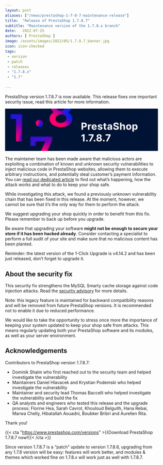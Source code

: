 ```yaml
---
layout: post
aliases: ["/news/prestashop-1-7-8-7-maintenance-release"]
title:  "Release of PrestaShop 1.7.8.7"
subtitle: "Maintenance version of the 1.7.8.x branch"
date:   2022-07-25
authors: [ PrestaShop ]
image: /assets/images/2022/05/1.7.8.7_banner.jpg
icon: icon-checked
tags:
 - version
 - patch
 - releases
 - "1.7.8.x"
 - "1.7"

---
```


PrestaShop version 1.7.8.7 is now available. This release fixes one important security issue, read this article for more information.

![1.7.8.7 is available!](/assets/images/2022/07/1.7.8.7_banner.jpg)

The maintainer team has been made aware that malicious actors are exploiting a combination of known and unknown security vulnerabilities to inject malicious code in PrestaShop websites, allowing them to execute arbitrary instructions, and potentially steal customer’s payment information. You can [read our dedicated article](https://build.prestashop.com/news/major-security-vulnerability-on-prestashop-websites/) to find out what’s happening, how the attack works and what to do to keep your shop safe.

While investigating this attack, we found a previously unknown vulnerability chain that has been fixed in this release. At the moment, however, we cannot be sure that it’s the only way for them to perform the attack.

We suggest upgrading your shop quickly in order to benefit from this fix. Please remember to back up before you upgrade.

Be aware that upgrading your software **might not be enough to secure your store if it has been hacked already**. Consider contacting a specialist to perform a full audit of your site and make sure that no malicious content has been planted.

Reminder: the latest version of the 1-Click Upgrade is v4.14.2 and has been just released, don’t forget to upgrade it.

## About the security fix

This security fix strengthens the MySQL Smarty cache storage against code injection attacks. Read the [security advisory](https://github.com/PrestaShop/PrestaShop/security/advisories/GHSA-hrgx-p36p-89q4) for more details.

Note: this legacy feature is maintained for backward compatibility reasons and will be removed from future PrestaShop versions. It is recommended not to enable it due to reduced performance.

We would like to take the opportunity to stress once more the importance of keeping your system updated to keep your shop safe from attacks. This means regularly updating both your PrestaShop software and its modules, as well as your server environment.

## Acknowledgements

Contributors to PrestaShop version 1.7.8.7:
* Dominik Shaim who first reached out to the security team and helped investigate the vulnerability
* Maintainers Daniel Hlavacek and Krystian Podemski who helped investigate the vulnerability
* Maintainer and security lead Thomas Baccelli who helped investigate the vulnerability and build the fix
* QA analysts and engineers who tested this release and the upgrade process: Florine Hea, Sarah Cavrot, Khouloud Belguith, Hana Rebai, Marwa Chelly, Hibatallah Aouadni, Boubker Bribri and Aurelien Rita.

Thank you!

{{< cta "https://www.prestashop.com/versions" >}}Download PrestaShop 1.7.8.7 now!{{< /cta >}}

Since version 1.7.8.7 is a “patch” update to version 1.7.8.6, upgrading from any 1.7.8 version will be easy: features will work better, and modules & themes which worked fine on 1.7.8.x will work just as well with 1.7.8.7.
